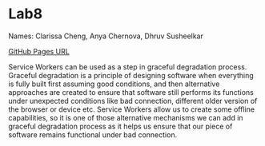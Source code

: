 # Lab8

Names: Clarissa Cheng, Anya Chernova, Dhruv Susheelkar

[GitHub Pages URL](https://ascher176.github.io/Lab8-Starter/)

Service Workers can be used as a step in graceful degradation process. Graceful degradation is a principle of designing software when everything is fully built first assuming good conditions, and then alternative approaches are created to ensure that software still performs its functions under unexpected conditions like bad connection, different older version of the browser or device etc. Service Workers allow us to create some offline capabilities, so it is one of those alternative mechanisms we can add in graceful degradation process as it helps us ensure that our piece of software remains functional under bad connection.